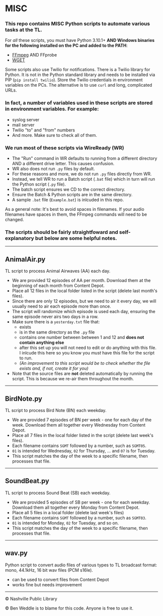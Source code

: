 # MISC 

### This repo contains MISC Python scripts to automate various tasks at the TL.

For *all* these scripts, you must have Python 3.10.1+ **AND Windows binaries for the following installed on the PC and added to the PATH**:
- [FFmpeg](https://www.ffmpeg.org) AND FFprobe
- [WGET](https://www.gnu.org/software/wget/)

Some scripts also use Twilio for notifications. There is a Twilio library for Python. It is not in the Python standard library and needs to be installed via PIP (`pip install twilio`). Store the Twilio credentials in environment variables on the PCs. The alternative is to use `curl` and long, complicated URLs.

### In fact, a number of variables used in these scripts are stored in environment variables. For example:
- syslog server
- mail server
- Twilio "to" and "from" numbers
- And more. Make sure to check all of them. 


### We run most of these scripts via WireReady (WR)
- The "Run" command in WR defaults to running from a different directory AND a different drive letter. This causes confusion.
- WR also does not run `.py` files by default. 
- For these reasons and more, we do not run `.py` files directly from WR.
- Instead, we tell WR to run a Batch script (`.bat` file) which in turn will run the Python script (`.py` file). 
- The batch script ensures we CD to the correct directory.
- Ensure the Batch & Python scripts are in the same directory.
- A sample `.bat` file (`Example.bat`) is inlcuded in this repo.

As a general note: It's best to avoid spaces in filenames. If your audio filenames have spaces in them, the FFmpeg commands will need to be changed.

### The scripts should be fairly straightfoward and self-explanatory but below are some helpful notes.

---

## AnimalAir.py

TL script to process Animal Airwaves (AA) each day.
- We are provided 12 episodes of AA per month. Download them at the beginning of each month from Content Depot.
- Place all 12 files in the local folder listed in the script (delete last month's files).
- Since there are only 12 episodes, but we need to air it every day, we will usually need to air each episode more than once.
- The script will randomize which episode is used each day, ensuring the same episode never airs two days in a row.
- Make sure there is a  `yesterday.txt` file that: 
    - exists
    - is in the same directory as the `.py` file
    - contains one number between between 1 and 12 and **does not contain anything else**
    - after this set up you will not need to edit or do anything with this file. I inlcude this here so you know you *must* have this file for the script to run. 
    - *(An improvement to this script would be to check whether the file exists and, if not, create it for you)*
- Note that the source files are **not** deleted automatically by running the script. This is because we re-air them throughout the month.

-----
## BirdNote.py

TL script to process Bird Note (BN) each weekday.
- We are provided 7 episodes of BN per week - one for each day of the week. Download them all together every Wednesday from Content Depot.
- Place all 7 files in the local folder listed in the script (delete last week's files).
- Each filename contains `SGMT` followed by a number, such as `SGMT05`.
 - `01` is intended for Wednesday, `02` for Thursday, ... and `07` is for Tuesday.
 - This script matches the day of the week to a specific filename, then processes that file.
-----
## SoundBeat.py

TL script to process Sound Beat (SB) each weekday.
- We are provided 5 episodes of SB per week - one for each weekday. Download them all together every Monday from Content Depot.
- Place all 5 files in a local folder (delete last week's files)
- Each filename contains `SGMT` followed by a number, such as `SGMT03`.
 - `01` is intended for Monday, `02` for Tuesday, and so on.
 - This script matches the day of the week to a specific filename, then processes that file.

---

## wav.py
Python script to convert audio files of various types to TL broadcast format: mono, 44.1kHz, 16 bit wav files (PCM s16le).
- can be used to convert files from Content Depot
- works fine but needs improvement

---
© Nashville Public Library

© Ben Weddle is to blame for this code. Anyone is free to use it.